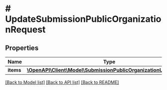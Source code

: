 # # UpdateSubmissionPublicOrganizationRequest

## Properties

Name | Type | Description | Notes
------------ | ------------- | ------------- | -------------
**items** | [**\OpenAPI\Client\Model\SubmissionPublicOrganizationUpdateItem[]**](SubmissionPublicOrganizationUpdateItem.md) |  |

[[Back to Model list]](../../README.md#models) [[Back to API list]](../../README.md#endpoints) [[Back to README]](../../README.md)

